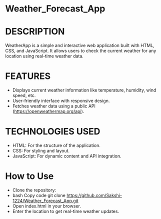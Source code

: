 # Weather_Forecast_App
# DESCRIPTION<br>
WeatherApp is a simple and interactive web application built with HTML, CSS, and JavaScript. It allows users to check the current weather for any location using real-time weather data.

# FEATURES
- Displays current weather information like temperature, humidity, wind speed, etc.
- User-friendly interface with responsive design.
- Fetches weather data using a public API (https://openweathermap.org/api).

# TECHNOLOGIES USED
- HTML: For the structure of the application.
- CSS: For styling and layout.
- JavaScript: For dynamic content and API integration.

# How to Use
- Clone the repository:
- bash
Copy code
git clone https://github.com/Sakshi-1224/Weather_Forecast_App.git
- Open index.html in your browser.
- Enter the location to get real-time weather updates.
